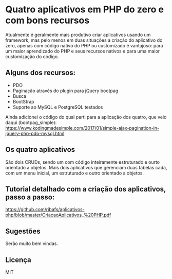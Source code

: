 # Quatro aplicativos em PHP do zero e com bons recursos

Atualmente é geralmente mais produtivo criar aplicativos usando um framework, mas pelo menos em duas situações a criação do 
aplicativo do zero, apenas com código nativo do PHP ou customizado é vantajoso: para um maior aprendizado do PHP e seus recursos 
nativos e para uma maior customização do código.

## Alguns dos recursos:

- PDO
- Paginação através do plugin para jQuery bootpag
- Busca
- BootStrap
- Suporte ao MySQL e PostgreSQL testados

Ainda adicionei o código do qual parti para a aplicação dos quatro, que veio daqui (bootpag_simple):
https://www.kodingmadesimple.com/2017/01/simple-ajax-pagination-in-jquery-php-pdo-mysql.html

## Os quatro aplicativos
São dois CRUDs, sendo um com código inteiramente estruturado e ourto orientado a objetos.
Mais dois aplicativos que gerenciam duas tabelas cada, com um menu inicial, um estruturado e outro orientado a objetos.

## Tutorial detalhado com a criação dos aplicativos, passo a passo:

https://github.com/ribafs/aplicativos-php/blob/master/CriacaoAplicativos_%20PHP.pdf

## Sugestões

Serão muito bem vindas.

## Licença

MIT
